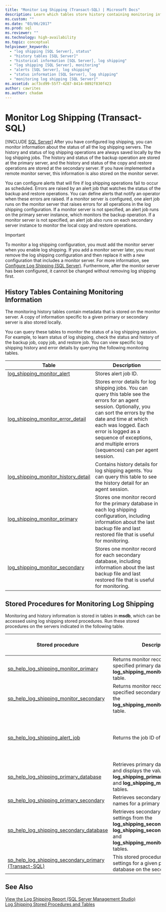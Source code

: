 ```yaml
---
title: "Monitor Log Shipping (Transact-SQL) | Microsoft Docs"
description: Learn which tables store history containing monitoring information and stored procedures for monitoring log shipping in SQL Server.
ms.custom: ""
ms.date: "03/06/2017"
ms.prod: sql
ms.reviewer: ""
ms.technology: high-availability
ms.topic: conceptual
helpviewer_keywords: 
  - "log shipping [SQL Server], status"
  - "history tables [SQL Server]"
  - "historical information [SQL Server], log shipping"
  - "log shipping [SQL Server], monitoring"
  - "alerts [SQL Server], log shipping"
  - "status information [SQL Server], log shipping"
  - "monitoring log shipping [SQL Server]"
ms.assetid: acf3cd99-55f7-4287-8414-0892f830f423
author: cawrites
ms.author: chadam
---
```

# Monitor Log Shipping (Transact-SQL)
 [!INCLUDE [SQL Server](../../includes/applies-to-version/sqlserver.md)]
  After you have configured log shipping, you can monitor information about the status of all the log shipping servers. The history and status of log shipping operations are always saved locally by the log shipping jobs. The history and status of the backup operation are stored at the primary server, and the history and status of the copy and restore operations are stored at the secondary server. If you have implemented a remote monitor server, this information is also stored on the monitor server.  
  
 You can configure alerts that will fire if log shipping operations fail to occur as scheduled. Errors are raised by an alert job that watches the status of the backup and restore operations. You can define alerts that notify an operator when these errors are raised. If a monitor server is configured, one alert job runs on the monitor server that raises errors for all operations in the log shipping configuration. If a monitor server is not specified, an alert job runs on the primary server instance, which monitors the backup operation. If a monitor server is not specified, an alert job also runs on each secondary server instance to monitor the local copy and restore operations.  
  
> [!IMPORTANT]  
>  To monitor a log shipping configuration, you must add the monitor server when you enable log shipping. If you add a monitor server later, you must remove the log shipping configuration and then replace it with a new configuration that includes a monitor server. For more information, see [Configure Log Shipping &#40;SQL Server&#41;](../../database-engine/log-shipping/configure-log-shipping-sql-server.md). Furthermore, after the monitor server has been configured, it cannot be changed without removing log shipping first.  
  
## History Tables Containing Monitoring Information  
 The monitoring history tables contain metadata that is stored on the monitor server. A copy of information specific to a given primary or secondary server is also stored locally.  
  
 You can query these tables to monitor the status of a log shipping session. For example, to learn status of log shipping, check the status and history of the backup job, copy job, and restore job. You can view specific log shipping history and error details by querying the following monitoring tables.  
  
|Table|Description|  
|-----------|-----------------|  
|[log_shipping_monitor_alert](../../relational-databases/system-tables/log-shipping-monitor-alert-transact-sql.md)|Stores alert job ID.|  
|[log_shipping_monitor_error_detail](../../relational-databases/system-tables/log-shipping-monitor-error-detail-transact-sql.md)|Stores error details for log shipping jobs. You can query this table see the errors for an agent session. Optionally, you can sort the errors by the date and time at which each was logged. Each error is logged as a sequence of exceptions, and multiple errors (sequences) can per agent session.|  
|[log_shipping_monitor_history_detail](../../relational-databases/system-tables/log-shipping-monitor-history-detail-transact-sql.md)|Contains history details for log shipping agents. You can query this table to see the history detail for an agent session.|  
|[log_shipping_monitor_primary](../../relational-databases/system-tables/log-shipping-monitor-primary-transact-sql.md)|Stores one monitor record for the primary database in each log shipping configuration, including information about the last backup file and last restored file that is useful for monitoring.|  
|[log_shipping_monitor_secondary](../../relational-databases/system-tables/log-shipping-monitor-secondary-transact-sql.md)|Stores one monitor record for each secondary database, including information about the last backup file and last restored file that is useful for monitoring.|  
  
## Stored Procedures for Monitoring Log Shipping  
 Monitoring and history information is stored in tables in **msdb**, which can be accessed using log shipping stored procedures. Run these stored procedures on the servers indicated in the following table.  
  
|Stored procedure|Description|Run this procedure on|  
|----------------------|-----------------|---------------------------|  
|[sp_help_log_shipping_monitor_primary](../../relational-databases/system-stored-procedures/sp-help-log-shipping-monitor-primary-transact-sql.md)|Returns monitor records for the specified primary database from the **log_shipping_monitor_primary** table.|Monitor server or primary server|  
|[sp_help_log_shipping_monitor_secondary](../../relational-databases/system-stored-procedures/sp-help-log-shipping-monitor-secondary-transact-sql.md)|Returns monitor records for the specified secondary database from the **log_shipping_monitor_secondary** table.|Monitor server or secondary server|  
|[sp_help_log_shipping_alert_job](../../relational-databases/system-stored-procedures/sp-help-log-shipping-alert-job-transact-sql.md)|Returns the job ID of the alert job.|Monitor server, or primary or secondary server if no monitor is defined|  
|[sp_help_log_shipping_primary_database](../../relational-databases/system-stored-procedures/sp-help-log-shipping-primary-database-transact-sql.md)|Retrieves primary database settings and displays the values from the **log_shipping_primary_databases** and **log_shipping_monitor_primary** tables.|Primary server|  
|[sp_help_log_shipping_primary_secondary](../../relational-databases/system-stored-procedures/sp-help-log-shipping-primary-secondary-transact-sql.md)|Retrieves secondary database names for a primary database.|Primary server|  
|[sp_help_log_shipping_secondary_database](../../relational-databases/system-stored-procedures/sp-help-log-shipping-secondary-database-transact-sql.md)|Retrieves secondary-database settings from the **log_shipping_secondary**, **log_shipping_secondary_databases** and **log_shipping_monitor_secondary** tables.|Secondary server|  
|[sp_help_log_shipping_secondary_primary &#40;Transact-SQL&#41;](../../relational-databases/system-stored-procedures/sp-help-log-shipping-secondary-primary-transact-sql.md)|This stored procedure retrieves the settings for a given primary database on the secondary server.|Secondary server|  
  
## See Also  
 [View the Log Shipping Report &#40;SQL Server Management Studio&#41;](../../database-engine/log-shipping/view-the-log-shipping-report-sql-server-management-studio.md)   
 [Log Shipping Stored Procedures and Tables](../../database-engine/log-shipping/log-shipping-tables-and-stored-procedures.md)  
  
  
